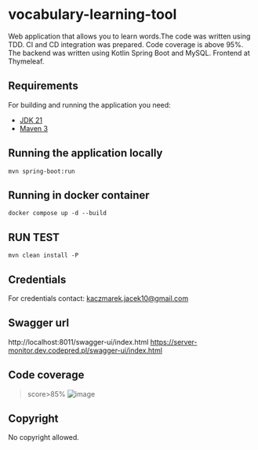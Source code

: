 # vocabulary-learning-tool

Web application that allows you to learn words.The code was written using TDD. 
CI and CD integration was prepared. Code coverage is above 95%. 
The backend was written using Kotlin Spring Boot and MySQL. Frontend at Thymeleaf.


## Requirements

For building and running the application you need:

- [JDK 21](https://www.oracle.com/pl/java/technologies/downloads/)
- [Maven 3](https://maven.apache.org)

## Running the application locally


```shell
mvn spring-boot:run
```

## Running in docker container


```shell
docker compose up -d --build
```
## RUN TEST

```shell
mvn clean install -P 
```

## Credentials

For credentials contact: kaczmarek.jacek10@gmail.com

## Swagger url
http://localhost:8011/swagger-ui/index.html
https://server-monitor.dev.codepred.pl/swagger-ui/index.html

## Code coverage

> score>85%
![image](https://github.com/JacekKaczmarek10/vocabulary-learning-tool/assets/58121352/73bbba87-4d74-4546-8cee-460a65645513)



## Copyright

No copyright allowed. 



